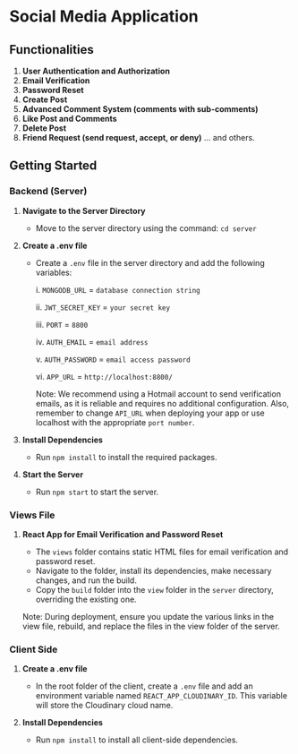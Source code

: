 # Social Media Application

## Functionalities

1. **User Authentication and Authorization**
2. **Email Verification**
3. **Password Reset**
4. **Create Post**
5. **Advanced Comment System (comments with sub-comments)**
6. **Like Post and Comments**
7. **Delete Post**
8. **Friend Request (send request, accept, or deny)**
   ... and others.

## Getting Started

### Backend (Server)

1. **Navigate to the Server Directory**
   - Move to the server directory using the command: `cd server`

2. **Create a .env file**
   - Create a `.env` file in the server directory and add the following variables:

      i. `MONGODB_URL` = `database connection string`

      ii. `JWT_SECRET_KEY` = `your secret key`
     
      iii. `PORT` = `8800`
      
      iv. `AUTH_EMAIL` = `email address`
      
      v. `AUTH_PASSWORD` = `email access password`
      
      vi. `APP_URL` = `http://localhost:8800/`

      Note: We recommend using a Hotmail account to send verification emails, as it is reliable and requires no additional configuration. Also, remember to change `API_URL` when deploying your app or use localhost with the appropriate `port number`.

3. **Install Dependencies**
   - Run `npm install` to install the required packages.

4. **Start the Server**
   - Run `npm start` to start the server.

### Views File

1. **React App for Email Verification and Password Reset**
   - The `views` folder contains static HTML files for email verification and password reset.
   - Navigate to the folder, install its dependencies, make necessary changes, and run the build.
   - Copy the `build` folder into the `view` folder in the `server` directory, overriding the existing one.
   
   Note: During deployment, ensure you update the various links in the view file, rebuild, and replace the files in the view folder of the server.

### Client Side

1. **Create a .env file**
   - In the root folder of the client, create a `.env` file and add an environment variable named `REACT_APP_CLOUDINARY_ID`. This variable will store the Cloudinary cloud name.

2. **Install Dependencies**
   - Run `npm install` to install all client-side dependencies.